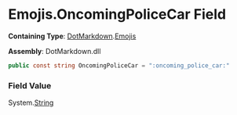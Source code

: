 # Emojis\.OncomingPoliceCar Field

**Containing Type**: [DotMarkdown](../../README.md)\.[Emojis](../README.md)

**Assembly**: DotMarkdown\.dll

```csharp
public const string OncomingPoliceCar = ":oncoming_police_car:"
```

### Field Value

System\.[String](https://docs.microsoft.com/en-us/dotnet/api/system.string)